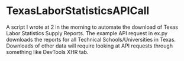 # TexasLaborStatisticsAPICall
A script I wrote at 2 in the morning to automate the download of Texas Labor Statistics Supply Reports. 
The example API request in ex.py downloads the reports for all Technical Schools/Universities in Texas. 
Downloads of other data will require looking at API requests through something like DevTools XHR tab.

